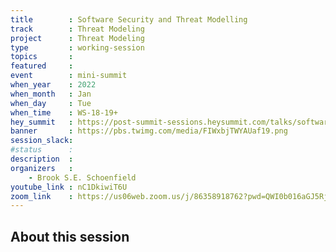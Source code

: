 ```yaml
---
title        : Software Security and Threat Modelling
track        : Threat Modeling
project      : Threat Modeling
type         : working-session
topics       :
featured     :
event        : mini-summit
when_year    : 2022
when_month   : Jan
when_day     : Tue
when_time    : WS-18-19+
hey_summit   : https://post-summit-sessions.heysummit.com/talks/software-security-and-threat-modelling/
banner       : https://pbs.twimg.com/media/FIWxbjTWYAUaf19.png
session_slack:
#status      : 
description  :
organizers   :
    - Brook S.E. Schoenfield       
youtube_link : nC1DkiwiT6U
zoom_link    : https://us06web.zoom.us/j/86358918762?pwd=QWI0b016aGJ5RjkwNmt6U0VKODA1QT09
---
```


## About this session
